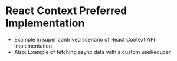 # React Context Preferred Implementation

- Example in super contrived scenario of React Context API implementation.
- Also: Example of fetching async data with a custom useReducer
